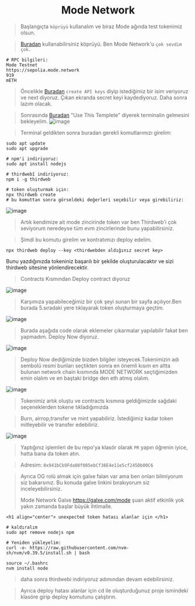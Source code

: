 <h1 align="center"> Mode Network </h1>

> Başlangıçta `köprüyü` kullanalım ve biraz Mode ağında test tokenimiz olsun.

> [Buradan](https://bridge.mode.network/) kullanabilirsiniz köprüyü. Ben Mode Network'u `çok sevdim çok.`

```
# RPC bilgileri:
Mode Testnet
https://sepolia.mode.network
919
mETH
```

> Öncelikle [Buradan](https://thirdweb.com/dashboard/settings/api-keys) `create API keys` diyip istediğimiz bir isim veriyoruz ve next diyoruz.
Çıkan ekranda secret keyi kaydediyoruz. Daha sonra lazım olacak.


> Sonrasında [Buradan](https://github.com/codespaces)
> "Use This Templete" diyerek terminalin gelmesini bekleyelim.
![image](https://github.com/AbdullahCoban28/Mode-Network/assets/111288151/9dbf6e75-e012-4922-bc0f-a90410b24834)

> Terminal geldikten sonra buradan gerekli komutlarımızı girelim:

```
sudo apt update
sudo apt upgrade

# npm'i indiriyoruz:
sudo apt install nodejs

# thirdwebî indiriyoruz:
npm i -g thirdweb

# token oluşturmak için:
npx thirdweb create
# bu komuttan sonra görseldeki değerleri seçebilir veya girebiliriz:
```

![image](https://github.com/ruesandora/Mode-Network/assets/101149671/0be295d1-3e9c-428e-81a4-a4203b42df63)

> Artık kendimize ait mode zincirinde token var ben Thirdweb'i çok seviyorum neredeyse tüm evm zincirlerinde bunu yapabilirsiniz.

> Şimdi bu komutu girelim ve kontratımızı deploy edelim.
```
npx thirdweb deploy --key <thirdwebden aldığınız secret key>
```
Bunu yazdığınızda tokeniniz başarılı bir şekilde oluşturulacaktır ve sizi thirdweb sitesine yönlendirecektir.

>Contracts Kısmından Deploy contract diyoruz

![image](https://github.com/AbdullahCoban28/Mode-Network/assets/111288151/f6e62762-1c38-4f8a-af50-13bd0269c0e2)

>Karşımıza yapabileceğimiz bir çok şeyi sunan bir sayfa açılıyor.Ben burada 5.sıradaki yere tıklayarak token oluşturmaya geçtim.

![image](https://github.com/AbdullahCoban28/Mode-Network/assets/111288151/cff2c59c-3d15-4b3a-bfa9-e0d47b81fcd6)

>Burada aşağıda code olarak eklemeler çıkarmalar yapılabilir fakat ben yapmadım. Deploy Now diyoruz.

![image](https://github.com/AbdullahCoban28/Mode-Network/assets/111288151/3b7a97a8-d714-4537-a4d3-e8ee808ac903)

> Deploy Now dediğimizde bizden bilgiler isteyecek.Tokenimizin adı sembolü resmi bunları seçtikten sonra en önemli kısım en altta bulunan network chain kısmında 
MODE NETWORK seçtiğimizden emin olalım ve en baştaki bridge den eth atmış olalım.

![image](https://github.com/AbdullahCoban28/Mode-Network/assets/111288151/0e30ae9a-db9c-4988-9cb3-4e390ddfd1ca)

>Tokenimiz artık oluştu ve contracts kısmına geldiğimizde sağdaki seçeneklerden tokene tıkladığımızda

>Burn, airrop,transfer ve mint yapabiliriz. İstediğimiz kadar token mitleyebilir ve transfer edebiliriz.

![image](https://github.com/AbdullahCoban28/Mode-Network/assets/111288151/6964fd05-dcce-4d13-8461-d3de8c064217)

> Yaptığınız işlemleri de bu repo'ya klasör olarak `PR` yapın öğrenin iyice, hatta bana da token atın.

> Adresim: `0x941bCb9Fda08f085ebCf36E4e11e5cf245Db00C6`

> Ayrıca OG rolü almak için galxe falan var ama ben onları bilmiyorum siz bakarsınız. Bu konuda galxe linkini bırakıyorum siz inceleyebilirsiniz.
> 
> Mode Network Galxe https://galxe.com/mode şuan aktif etkinlik yok yakın zamanda başlar büyük ihtimalle.

```
<h1 align="center"> unexpected token hatası alanlar için </h1>

# kaldıralım
sudo apt remove nodejs npm

# Yeniden yükleyelim:
curl -o- https://raw.githubusercontent.com/nvm-sh/nvm/v0.39.5/install.sh | bash

source ~/.bashrc
nvm install node
```

> daha sonra thirdwebi indiriyoruz adımından devam edebilirsiniz.

> Ayrıca deploy hatası alanlar için cd ile oluşturduğunuz proje ismindeki klasöre girip deploy komutunu çalıştırın.
